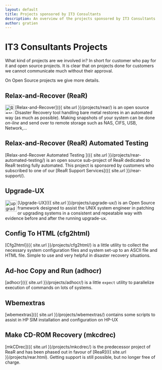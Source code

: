 ```yaml
---
layout: default
title: Projects sponsored by IT3 Consultants
description: An overview of the projects sponsored by IT3 Consultants
author: gratien
---
```


# IT3 Consultants Projects

What kind of projects are we involved in? In short for customer who pay for it and open source projects. It is clear that on projects done for customers we cannot communicate much without their approval.

On Open Source projects we give more details.

## Relax-and-Recover (ReaR)

<img src="{{ site.url }}/images/logo/rear_logo_100.png" width="30" height="30" align="left" alt="Rear logo">

[Relax-and-Recover]({{ site.url }}/projects/rear/) is an open source Disaster Recovery tool handling bare metal restores in an automated way (as much as possible). Making snapshots of your system can be done *on-line* and send over to remote storage such as NAS, CIFS, USB, Network,...

## Relax-and-Recover (ReaR) Automated Testing

[Relax-and-Recover Automated Testing ]({{ site.url }}/projects/rear-automated-testing/) is an open source sub-project of ReaR dedicated to ReaR testing fully automated. This project is sponsored by customers who subscribed to one of our [ReaR Support Services]({{ site.url }}/rear-support/).

## Upgrade-UX

<img src="{{ site.url }}/images/upgrade-ux.png" width="38" height="38" border="0" align="left" alt="upgrade-ux logo">

[Upgrade-UX]({{ site.url }}/projects/upgrade-ux/) is an Open Source framework designed to assist the UNIX system engineer in patching or upgrading systems in a consistent and repeatable way with evidence before and after the running upgrade-ux.


## Config To HTML (cfg2html)

[Cfg2html]({{ site.url }}/projects/cfg2html/) is a little utility to collect the necessary system configuration files and system set-up to an ASCII file and HTML file. Simple to use and very helpful in disaster recovery situations.


## Ad-hoc Copy and Run (adhocr)

[adhocr]({{ site.url }}/projects/adhocr/) is a little `expect` utility to parallelize execution of commands on lots of systems.

## Wbemextras

[wbemextras]({{ site.url }}/projects/wbemextras/) contains some scripts to assist in HP SIM installation and configuration on HP-UX

## Make CD-ROM Recovery (mkcdrec)

[mkCDrec]({{ site.url }}/projects/mkcdrec/) is the predecessor project of ReaR and has been phased out in favour of [ReaR]({{ site.url }}/projects/rear.html). Getting support is still possible, but no longer free of charge.

